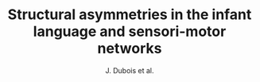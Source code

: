 ---
cat: gaia
subcat: architecture
bestof: false
author: J. Dubois et al.
title: Structural asymmetries in the infant language and sensori-motor networks
journal: Cereb Cortex
year: 2009
type: article
doi: bhn097 [pii] 10.1093/cercor/bhn097
---